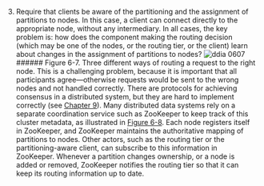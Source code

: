 3.  Require that clients be aware of the partitioning and the assignment of partitions to
nodes. In this case, a client can connect directly to the
appropriate node, without any intermediary. In all cases, the key problem is: how does the component making the routing decision (which may be
one of the nodes, or the routing tier, or the client) learn about changes in the assignment of
partitions to nodes? ![ddia 0607](assets/ddia_0607.png) ###### Figure 6-7. Three different ways of routing a request to the right node. This is a challenging problem, because it is important that all participants agree—otherwise
requests would be sent to the wrong nodes and not handled correctly. There are protocols for
achieving consensus in a distributed system, but they are hard to implement correctly (see
[Chapter 9](ch09.html#ch_consistency)). 
Many distributed data systems rely on a separate coordination service such as ZooKeeper to keep
track of this cluster metadata, as illustrated in [Figure 6-8](#fig_partitioning_zookeeper). Each node registers
itself in ZooKeeper, and ZooKeeper maintains the authoritative mapping of partitions to nodes. Other
actors, such as the routing tier or the partitioning-aware client, can subscribe to this information
in ZooKeeper. Whenever a partition changes ownership, or a node is added or removed, ZooKeeper
notifies the routing tier so that it can keep its routing information up to date.